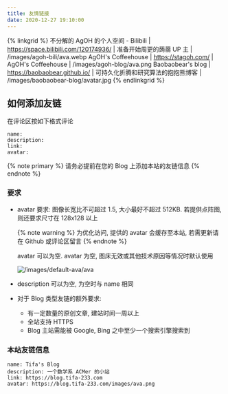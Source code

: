 ```yaml
---
title: 友情链接
date: 2020-12-27 19:10:00
---
```


{% linkgrid %}
不分解的 AgOH 的个人空间 - Bilibili | https://space.bilibili.com/120174936/ | 准备开始周更的蒟蒻 UP 主 | /images/agoh-bili/ava.webp
AgOH's Coffeehouse | https://stagoh.com/ | AgOH's Coffeehouse | /images/agoh-blog/ava.png
Baobaobear's blog | https://baobaobear.github.io/ | 可持久化折腾和研究算法的抱抱熊博客 | /images/baobaobear-blog/avatar.jpg
{% endlinkgrid %}

## 如何添加友链

在评论区按如下格式评论

```text
name:
description:
link:
avatar:
```

{% note primary %}
请务必提前在您的 Blog 上添加本站的友链信息
{% endnote %}

### 要求

- avatar 要求: 图像长宽比不可超过 1.5, 大小最好不超过 512KB. 若提供点阵图, 则还要求尺寸在 128x128 以上

  {% note warning %}
  为优化访问, 提供的 avatar 会缓存至本站, 若需更新请在 Github 或评论区留言
  {% endnote %}

  avatar 可以为空. avatar 为空, 图床无效或其他技术原因等情况时默认使用

  ![/images/default-ava/ava](/images/default-ava/ava.png)

- description 可以为空, 为空时与 name 相同
- 对于 Blog 类型友链的额外要求:
  - 有一定数量的原创文章, 建站时间一周以上
  - 全站支持 HTTPS
  - Blog 主站需能被 Google, Bing 之中至少一个搜索引擎搜索到

### 本站友链信息

```text
name: Tifa's Blog
description: 一个数学系 ACMer 的小站
link: https://blog.tifa-233.com
avatar: https://blog.tifa-233.com/images/ava.png
```
